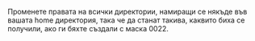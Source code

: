Променете правата на всички директории, намиращи се някъде във вашата home директория, така че да станат такива, каквито биха се получили, ако ги бяхте създали с маска 0022.
